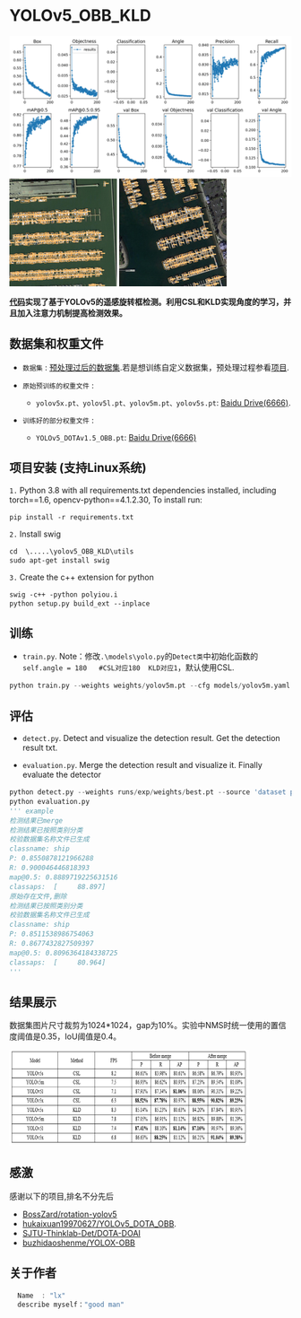 # YOLOv5_OBB_KLD
<img src=".\doc\img.png" alt="img" style="zoom: 50%;" />
<img src=".\doc\img_1.png" alt="img" style="zoom: 50%;" />
<img src=".\doc\img_2.png" alt="img" style="zoom: 50%;" />

**[代码](https://github.com/lx-cly/YOLOv5_OBB_KLD)实现了基于YOLOv5的遥感旋转框检测。利用CSL和KLD实现角度的学习，并且加入注意力机制提高检测效果。**


## 数据集和权重文件
* `数据集` : [预处理过后的数据集](https://pan.baidu.com/s/1eyiZyjOMH9dQ8nCsPfxTTQ ).若是想训练自定义数据集，预处理过程参看[项目](https://github.com/CAPTAIN-WHU/DOTA_devkit).
* `原始预训练的权重文件` : 
    * `yolov5x.pt、yolov5l.pt、yolov5m.pt、yolov5s.pt`:   [Baidu Drive(6666)](https://pan.baidu.com/s/1-YmcCv25f7OHzx8sBg5bpA ).


* `训练好的部分权重文件` : 
    * `YOLOv5_DOTAv1.5_OBB.pt`:   [Baidu Drive(6666)](https://pan.baidu.com/s/1iu7QZUPlVSzghFNSXk5P4w )

## 项目安装  (支持Linux系统)
`1.` Python 3.8 with all requirements.txt dependencies installed, including torch==1.6, opencv-python==4.1.2.30, To install run:
```shell
pip install -r requirements.txt
```
`2.` Install swig
```shell
cd  \.....\yolov5_OBB_KLD\utils
sudo apt-get install swig
```
`3.` Create the c++ extension for python

```shell
swig -c++ -python polyiou.i
python setup.py build_ext --inplace
```

## 训练
* `train.py`.  Note：修改`.\models\yolo.py`的`Detect类`中初始化函数的`self.angle = 180   #CSL对应180  KLD对应1`，默认使用CSL.

```python
python train.py --weights weights/yolov5m.pt --cfg models/yolov5m.yaml --use_kld False --device 0 --epochs 300 --batch_size 4 --workers 4 --logdir runs/    
```


## 评估
* `detect.py`. Detect and visualize the detection result. Get the detection result txt.

* `evaluation.py`.  Merge the detection result and visualize it. Finally evaluate the detector
```python
python detect.py --weights runs/exp/weights/best.pt --source 'dataset path' --output 'output path' --conf_thres 0.35 --iou_thres 0.4 --device 0 --kld False 
python evaluation.py 
''' example
检测结果已merge
检测结果已按照类别分类
校验数据集名称文件已生成
classname: ship
P: 0.8550878121966288
R: 0.900046446818393
map@0.5: 0.8889719225631516
classaps:  [     88.897]
原始存在文件,删除
检测结果已按照类别分类
校验数据集名称文件已生成
classname: ship
P: 0.8511538986754063
R: 0.8677432827509397
map@0.5: 0.8096364184338725
classaps:  [     80.964]
'''
```

## 结果展示

数据集图片尺寸裁剪为1024*1024，gap为10%。实验中NMS时统一使用的置信度阈值是0.35，IoU阈值是0.4。

<img src=".\doc\img_4.png" alt="img" style="zoom: 50%;" />

## 感激
感谢以下的项目,排名不分先后
* [BossZard/rotation-yolov5](https://github.com/BossZard/rotation-yolov5)
* [hukaixuan19970627/YOLOv5_DOTA_OBB](https://github.com/hukaixuan19970627/YOLOv5_DOTA_OBB).
* [SJTU-Thinklab-Det/DOTA-DOAI](https://github.com/SJTU-Thinklab-Det/DOTA-DOAI)
* [buzhidaoshenme/YOLOX-OBB](https://github.com/buzhidaoshenme/YOLOX-OBB)

## 关于作者
```javascript
  Name  : "lx"
  describe myself："good man"
```
